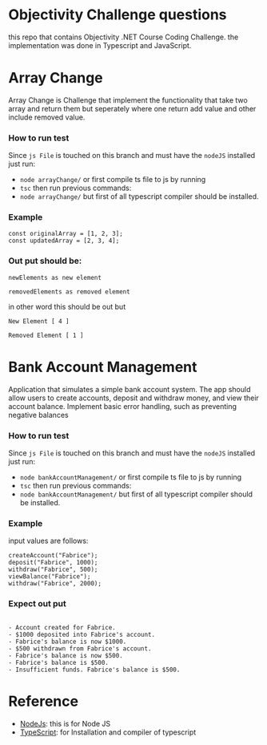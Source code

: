 
# Objectivity Challenge questions

this repo that contains Objectivity  .NET Course Coding Challenge. the implementation was done in Typescript and JavaScript. 

# Array Change

Array Change is Challenge that implement the functionality that take two array and return them but seperately where one return add value and other include removed value.

### How to run test

Since `js File` is touched on this branch and must have the 
`nodeJS` installed just run:
- `node arrayChange/`
 or first compile ts file to js by running 
 - `tsc` then run previous commands:
 - `node arrayChange/`
  but first of all typescript compiler should be installed.

### Example

```
const originalArray = [1, 2, 3];
const updatedArray = [2, 3, 4];

```

### Out put should be:

`newElements as new element`

`removedElements as removed element`

in other word this should be out but
```
New Element [ 4 ] 

Removed Element [ 1 ]
```

# Bank Account Management
Application that simulates a simple bank account system. The app should allow users to create accounts, deposit and withdraw money, and view their account balance. Implement basic error handling, such as preventing negative balances

### How to run test

Since `js File` is touched on this branch and must have the 
`nodeJS` installed just run:
- `node bankAccountManagement/`
 or first compile ts file to js by running 
 - `tsc` then run previous commands:
 - `node bankAccountManagement/`
  but first of all typescript compiler should be installed.


### Example
input values are follows:

```
createAccount("Fabrice");
deposit("Fabrice", 1000);
withdraw("Fabrice", 500);
viewBalance("Fabrice");
withdraw("Fabrice", 2000);
```

### Expect out put 


```

- Account created for Fabrice.
- $1000 deposited into Fabrice's account.
- Fabrice's balance is now $1000.
- $500 withdrawn from Fabrice's account.
- Fabrice's balance is now $500.
- Fabrice's balance is $500.
- Insufficient funds. Fabrice's balance is $500.

```


# Reference

- [NodeJs](https://nodejs.org/en/docs): this is for Node JS
- [TypeScript](https://www.typescriptlang.org/docs/): for Installation and compiler of typescript 